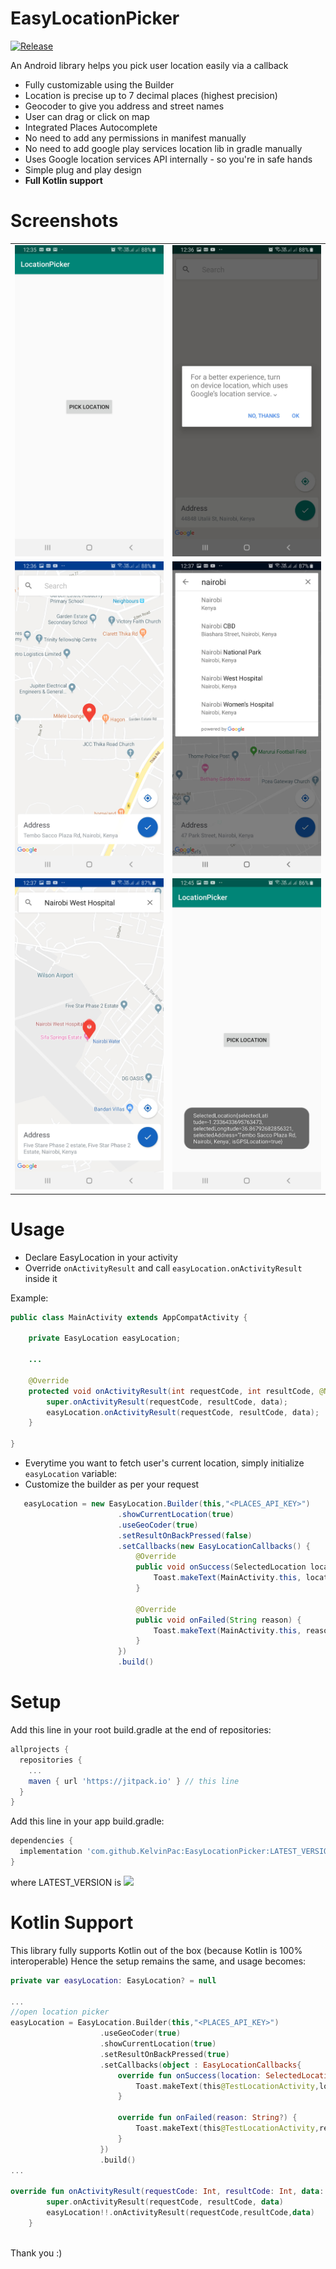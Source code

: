 # EasyLocationPicker

[![Release](https://jitpack.io/v/KelvinPac/EasyLocationPicker.svg)](https://jitpack.io/#KelvinPac/EasyLocationPicker)

An Android library helps you pick user location easily via a callback
+ Fully customizable using the Builder
+ Location is precise up to 7 decimal places (highest precision)
+ Geocoder to give you address and street names
+ User can drag or click on map
+ Integrated Places Autocomplete
+ No need to add any permissions in manifest manually
+ No need to add google play services location lib in gradle manually
+ Uses Google location services API internally - so you're in safe hands
+ Simple plug and play design
+ **Full Kotlin support**

<!--###### (method counts ~50, size ~50KB)-->

# Screenshots

|   |  |
| ------------- | ------------- |
| ![alt text](https://github.com/KelvinPac/EasyLocationPicker/blob/master/github_assets/s1.jpg "Logo")  | ![alt text](https://github.com/KelvinPac/EasyLocationPicker/blob/master/github_assets/s2.jpg "Logo")  |
| ![alt text](https://github.com/KelvinPac/EasyLocationPicker/blob/master/github_assets/s3.jpg "Logo")  | ![alt text](https://github.com/KelvinPac/EasyLocationPicker/blob/master/github_assets/s4.jpg "Logo")  |
| ![alt text](https://github.com/KelvinPac/EasyLocationPicker/blob/master/github_assets/s5.jpg "Logo")  | ![alt text](https://github.com/KelvinPac/EasyLocationPicker/blob/master/github_assets/s6.jpg "Logo")  |

# Usage

+ Declare EasyLocation in your activity
+ Override `onActivityResult` and call `easyLocation.onActivityResult` inside it

Example:

```java
public class MainActivity extends AppCompatActivity {

    private EasyLocation easyLocation;
    
    ...
    
    @Override
    protected void onActivityResult(int requestCode, int resultCode, @Nullable Intent data) {
        super.onActivityResult(requestCode, resultCode, data);
        easyLocation.onActivityResult(requestCode, resultCode, data);
    }

}
```

+ Everytime you want to fetch user's current location, simply initialize `easyLocation` variable:
+ Customize the builder as per your request
```java
   easyLocation = new EasyLocation.Builder(this,"<PLACES_API_KEY>")
                        .showCurrentLocation(true)
                        .useGeoCoder(true)
                        .setResultOnBackPressed(false)
                        .setCallbacks(new EasyLocationCallbacks() {
                            @Override
                            public void onSuccess(SelectedLocation location) {
                                Toast.makeText(MainActivity.this, location.toString(), Toast.LENGTH_SHORT).show();
                            }

                            @Override
                            public void onFailed(String reason) {
                                Toast.makeText(MainActivity.this, reason, Toast.LENGTH_SHORT).show();
                            }
                        })
                        .build()
```

# Setup

Add this line in your root build.gradle at the end of repositories:

```gradle
allprojects {
  repositories {
    ...
    maven { url 'https://jitpack.io' } // this line
  }
}
  ```
Add this line in your app build.gradle:
```gradle
dependencies {
  implementation 'com.github.KelvinPac:EasyLocationPicker:LATEST_VERSION' // this line
}
```
where LATEST_VERSION is [![](https://jitpack.io/v/KelvinPac/EasyLocationPicker.svg)](https://jitpack.io/#KelvinPac/EasyLocationPicker)

# Kotlin Support
This library fully supports Kotlin out of the box (because Kotlin is 100% interoperable)
Hence the setup remains the same, and usage becomes:
```kotlin
private var easyLocation: EasyLocation? = null

...
//open location picker
easyLocation = EasyLocation.Builder(this,"<PLACES_API_KEY>")
                    .useGeoCoder(true)
                    .showCurrentLocation(true)
                    .setResultOnBackPressed(true)
                    .setCallbacks(object : EasyLocationCallbacks{
                        override fun onSuccess(location: SelectedLocation?) {
                            Toast.makeText(this@TestLocationActivity,location.toString(),Toast.LENGTH_SHORT).show()
                        }

                        override fun onFailed(reason: String?) {
                            Toast.makeText(this@TestLocationActivity,reason,Toast.LENGTH_SHORT).show()
                        }
                    })
                    .build()
...

override fun onActivityResult(requestCode: Int, resultCode: Int, data: Intent?) {
        super.onActivityResult(requestCode, resultCode, data)
        easyLocation!!.onActivityResult(requestCode,resultCode,data)
    }
    
```


Thank you :)

